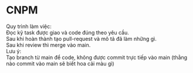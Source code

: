# CNPM
Quy trình làm việc:  
Đọc kỹ task được giao và code đúng theo yêu cầu.  
Sau khi hoàn thành tạo pull-request và mô tả đã làm những gì.  
Sau khi review thì merge vào main.  
Lưu ý:   
Tạo branch từ main để code, không được commit trực tiếp vào main (thằng nào commit vào main sẽ biết hoa cải màu gì)
